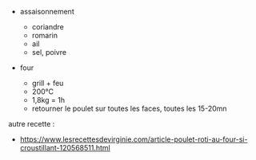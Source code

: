 - assaisonnement
    * coriandre
    * romarin
    * ail
    * sel, poivre

- four
    * grill + feu
    * 200°C
    * 1,8kg = 1h
    * retourner le poulet sur toutes les faces, toutes les 15-20mn

autre recette : 
- https://www.lesrecettesdevirginie.com/article-poulet-roti-au-four-si-croustillant-120568511.html
